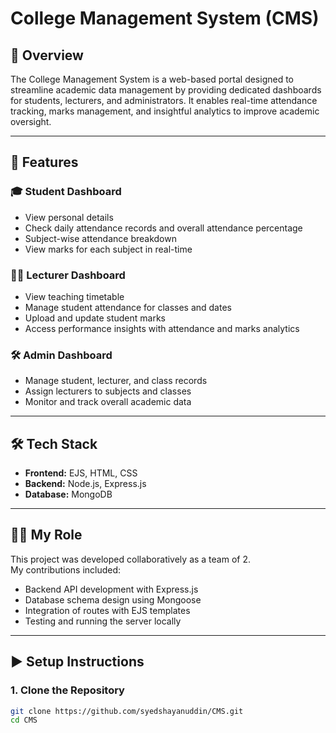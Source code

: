 # College Management System (CMS)

## 📌 Overview
The College Management System is a web-based portal designed to streamline academic data management by providing dedicated dashboards for students, lecturers, and administrators. It enables real-time attendance tracking, marks management, and insightful analytics to improve academic oversight.

---

## 🚀 Features

### 🎓 Student Dashboard
- View personal details  
- Check daily attendance records and overall attendance percentage  
- Subject-wise attendance breakdown  
- View marks for each subject in real-time  

### 👨‍🏫 Lecturer Dashboard
- View teaching timetable  
- Manage student attendance for classes and dates  
- Upload and update student marks  
- Access performance insights with attendance and marks analytics  

### 🛠 Admin Dashboard
- Manage student, lecturer, and class records  
- Assign lecturers to subjects and classes  
- Monitor and track overall academic data  

---

## 🛠️ Tech Stack
- **Frontend:** EJS, HTML, CSS  
- **Backend:** Node.js, Express.js  
- **Database:** MongoDB  

---

## 👨‍💻 My Role
This project was developed collaboratively as a team of 2.  
My contributions included:  
- Backend API development with Express.js  
- Database schema design using Mongoose  
- Integration of routes with EJS templates  
- Testing and running the server locally  

---

## ▶️ Setup Instructions

### 1. Clone the Repository
```bash
git clone https://github.com/syedshayanuddin/CMS.git
cd CMS
